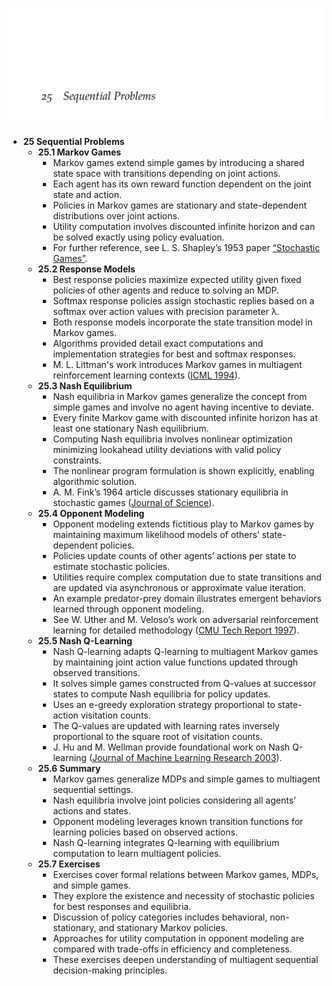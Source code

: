 ![ADFM-25-sequential-problems](ADFM-25-sequential-problems.best.png)

- **25 Sequential Problems**
  - **25.1 Markov Games**
    - Markov games extend simple games by introducing a shared state space with transitions depending on joint actions.
    - Each agent has its own reward function dependent on the joint state and action.
    - Policies in Markov games are stationary and state-dependent distributions over joint actions.
    - Utility computation involves discounted infinite horizon and can be solved exactly using policy evaluation.
    - For further reference, see L. S. Shapley’s 1953 paper [“Stochastic Games”](https://www.pnas.org/doi/10.1073/pnas.39.10.1095).
  - **25.2 Response Models**
    - Best response policies maximize expected utility given fixed policies of other agents and reduce to solving an MDP.
    - Softmax response policies assign stochastic replies based on a softmax over action values with precision parameter λ.
    - Both response models incorporate the state transition model in Markov games.
    - Algorithms provided detail exact computations and implementation strategies for best and softmax responses.
    - M. L. Littman's work introduces Markov games in multiagent reinforcement learning contexts ([ICML 1994](https://dl.acm.org/doi/10.5555/2976456.2976478)).
  - **25.3 Nash Equilibrium**
    - Nash equilibria in Markov games generalize the concept from simple games and involve no agent having incentive to deviate.
    - Every finite Markov game with discounted infinite horizon has at least one stationary Nash equilibrium.
    - Computing Nash equilibria involves nonlinear optimization minimizing lookahead utility deviations with valid policy constraints.
    - The nonlinear program formulation is shown explicitly, enabling algorithmic solution.
    - A. M. Fink’s 1964 article discusses stationary equilibria in stochastic games ([Journal of Science](https://ci.nii.ac.jp/naid/10005725291/)).
  - **25.4 Opponent Modeling**
    - Opponent modeling extends fictitious play to Markov games by maintaining maximum likelihood models of others’ state-dependent policies.
    - Policies update counts of other agents’ actions per state to estimate stochastic policies.
    - Utilities require complex computation due to state transitions and are updated via asynchronous or approximate value iteration.
    - An example predator-prey domain illustrates emergent behaviors learned through opponent modeling.
    - See W. Uther and M. Veloso’s work on adversarial reinforcement learning for detailed methodology ([CMU Tech Report 1997](https://www.cs.cmu.edu/afs/cs.cmu.edu/user/mveloso/public/papers/CMU-CS-03-107.pdf)).
  - **25.5 Nash Q-Learning**
    - Nash Q-learning adapts Q-learning to multiagent Markov games by maintaining joint action value functions updated through observed transitions.
    - It solves simple games constructed from Q-values at successor states to compute Nash equilibria for policy updates.
    - Uses an e-greedy exploration strategy proportional to state-action visitation counts.
    - The Q-values are updated with learning rates inversely proportional to the square root of visitation counts.
    - J. Hu and M. Wellman provide foundational work on Nash Q-learning ([Journal of Machine Learning Research 2003](http://www.jmlr.org/papers/volume4/hu03a/hu03a.pdf)).
  - **25.6 Summary**
    - Markov games generalize MDPs and simple games to multiagent sequential settings.
    - Nash equilibria involve joint policies considering all agents’ actions and states.
    - Opponent modeling leverages known transition functions for learning policies based on observed actions.
    - Nash Q-learning integrates Q-learning with equilibrium computation to learn multiagent policies.
  - **25.7 Exercises**
    - Exercises cover formal relations between Markov games, MDPs, and simple games.
    - They explore the existence and necessity of stochastic policies for best responses and equilibria.
    - Discussion of policy categories includes behavioral, non-stationary, and stationary Markov policies.
    - Approaches for utility computation in opponent modeling are compared with trade-offs in efficiency and completeness.
    - These exercises deepen understanding of multiagent sequential decision-making principles.
